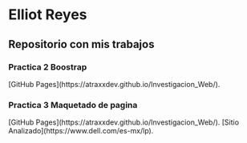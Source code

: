 <h1> Elliot Reyes </h1>
<h2> Repositorio con mis trabajos</h2>
<h3>Practica 2 Boostrap</h3>
[GitHub Pages](https://atraxxdev.github.io/Investigacion_Web/).
<h3>Practica 3 Maquetado de pagina</h3>
[GitHub Pages](https://atraxxdev.github.io/Investigacion_Web/).
[Sitio Analizado](https://www.dell.com/es-mx/lp).
